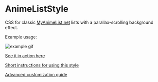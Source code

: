 # AnimeListStyle
CSS for classic [MyAnimeList.net](https://myanimelist.net) lists with a parallax-scrolling background effect. 

Example usage:

![example gif](g3i81Ne.gif?raw=true)

[See it in action here](https://myanimelist.net/animelist/dootsnaps)

[Short instructions for using this style](https://github.com/acm321/AnimeListStyle/wiki/How-to-use-this-style)

[Advanced customization guide](https://github.com/acm321/AnimeListStyle/wiki/Advanced-Customization)
